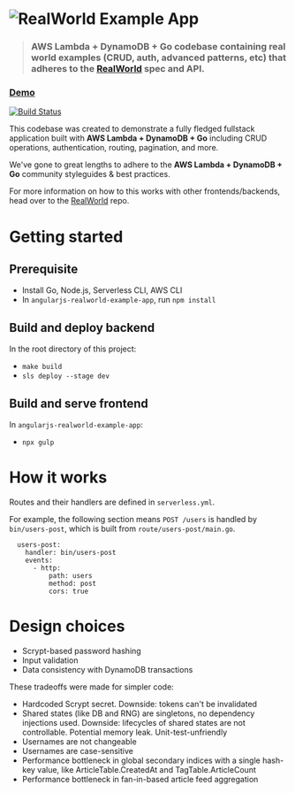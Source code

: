 # ![RealWorld Example App](logo.png)

> ### AWS Lambda + DynamoDB + Go codebase containing real world examples (CRUD, auth, advanced patterns, etc) that adheres to the [RealWorld](https://github.com/gothinkster/realworld) spec and API.

### [Demo](https://Experiment-Code.github.io/realworld/build/#/)

[![Build Status](https://travis-ci.org/Experiment-Code/realworld-aws-lambda-dynamodb-go.svg?branch=master)](https://travis-ci.org/Experiment-Code/realworld-aws-lambda-dynamodb-go)

This codebase was created to demonstrate a fully fledged fullstack application built with **AWS Lambda + DynamoDB + Go** including CRUD operations, authentication, routing, pagination, and more.

We've gone to great lengths to adhere to the **AWS Lambda + DynamoDB + Go** community styleguides & best practices.

For more information on how to this works with other frontends/backends, head over to the [RealWorld](https://github.com/gothinkster/realworld) repo.

# Getting started

## Prerequisite

* Install Go, Node.js, Serverless CLI, AWS CLI
* In `angularjs-realworld-example-app`, run `npm install`

## Build and deploy backend

In the root directory of this project:

* `make build`
* `sls deploy --stage dev`

## Build and serve frontend

In `angularjs-realworld-example-app`:

* `npx gulp`

# How it works

Routes and their handlers are defined in `serverless.yml`.

For example, the following section means `POST /users` is handled by `bin/users-post`, which is built from `route/users-post/main.go`.

```
  users-post:
    handler: bin/users-post
    events:
      - http:
          path: users
          method: post
          cors: true
```

# Design choices
* Scrypt-based password hashing
* Input validation
* Data consistency with DynamoDB transactions

These tradeoffs were made for simpler code:
* Hardcoded Scrypt secret. Downside: tokens can't be invalidated
* Shared states (like DB and RNG) are singletons, no dependency injections used. Downside: lifecycles of shared states are not controllable. Potential memory leak. Unit-test-unfriendly
* Usernames are not changeable
* Usernames are case-sensitive
* Performance bottleneck in global secondary indices with a single hash-key value, like ArticleTable.CreatedAt and TagTable.ArticleCount
* Performance bottleneck in fan-in-based article feed aggregation
